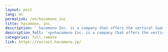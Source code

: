 ```yaml
---
layout: post
lang: en
permalink: /en/hacomono_inc
title: hacomono, inc.
description: ' hacomono Inc. is a company that offers the vertical SaaS “hacomono”, which handles customer management, reservations, and payments for fitness clubs and schools. You can find more about them at hacomono. The company operates fully remotely and with full flexibility. '
description_full: '<p>hacomono Inc. is a company that offers the vertical SaaS “hacomono”, which handles customer management, reservations, and payments for fitness clubs and schools. You can find more about them at <a href="https://www.hacomono.jp/">hacomono</a>. The company operates fully remotely and with full flexibility.</p>'
categories: full_remote
link: https://recruit.hacomono.jp/
---
```

